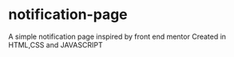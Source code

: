 # notification-page
A  simple notification page inspired by front end mentor
Created in HTML,CSS and JAVASCRIPT
